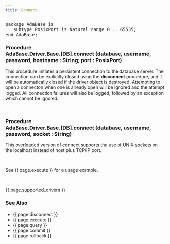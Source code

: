 ```yaml
---
title: Connect
---
```


<div class="leftside">
<pre class="code">
package AdaBase is
   subtype PosixPort is Natural range 0 .. 65535;
end AdaBase;
</pre>
<h3>Procedure<br/>
AdaBase.Driver.Base.[DB].connect (database, username, password, hostname : String; port : PosixPort)</h3>
<p>This procedure initiates a persistent connection to the database server.
The connection can be explicitly closed using the <b>disconnect</b> procedure,
and it will be automatically closed if the driver object is destroyed.
Attempting to open a connecton when one is already open will be ignored
and the attempt logged.  All connection failures will also be logged, followed
by an exception which cannot be ignored.</p>
<br/>
<h3>Procedure<br/>
AdaBase.Driver.Base.[DB].connect (database, username, password, socket : String)</h3>
This overloaded version of connect supports the use of UNIX sockets on the
localhost instead of host plus TCP/IP port.</p>
<br/>
<p class="caption">See {{ page.execute }} for a usage example.</p>
<br/>
<p>{{ page.supported_drivers }}</p>
</div>
<div class="sidenav">
  <h3>See Also</h3>
  <ul>
    <li>{{ page.disconnect }}</li>
    <li>{{ page.execute }}</li>
    <li>{{ page.query }}</li>
    <li>{{ page.commit }}</li>
    <li>{{ page.rollback }}</li>
  </ul>
</div>

